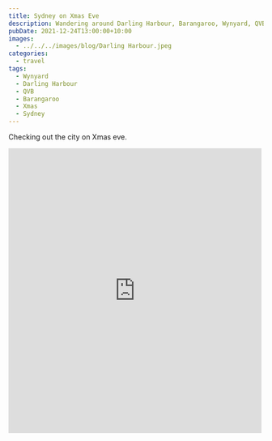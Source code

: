 ```yaml
---
title: Sydney on Xmas Eve
description: Wandering around Darling Harbour, Barangaroo, Wynyard, QVB and more
pubDate: 2021-12-24T13:00:00+10:00
images:
  - ../../../images/blog/Darling Harbour.jpeg
categories:
  - travel
tags:
  - Wynyard
  - Darling Harbour
  - QVB
  - Barangaroo
  - Xmas
  - Sydney
---
```


Checking out the city on Xmas eve.

<iframe src="https://www.facebook.com/plugins/post.php?href=https%3A%2F%2Fwww.facebook.com%2Fchris1.tham%2Fposts%2Fpfbid02yKqfedHipYx5e2KegEXTxwZDjZKtWXyj4vuNzrRppSrax7Sxf7aZbeMp4fjb2uwel&show_text=true&width=500" width="500" height="562" style="border:none;overflow:hidden" scrolling="no" frameborder="0" allowfullscreen="true" allow="autoplay; clipboard-write; encrypted-media; picture-in-picture; web-share"></iframe>
